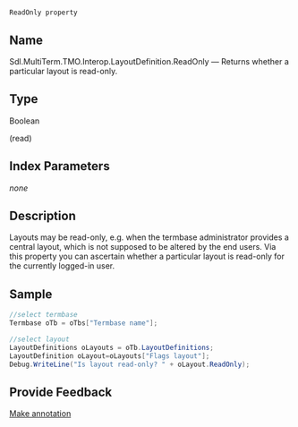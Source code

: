 

# 
    ReadOnly property



## Name

Sdl.MultiTerm.TMO.Interop.LayoutDefinition.ReadOnly —          Returns whether a particular layout is read-only.



## Type

Boolean

(read)



## Index Parameters
*none*


## Description



Layouts may be read-only, e.g. when the termbase administrator provides a central layout, which is not supposed to be altered by the end users. Via this property you can ascertain whether a particular layout is read-only for the currently logged-in user.



## Sample


```cs
//select termbase
Termbase oTb = oTbs["Termbase name"];

//select layout
LayoutDefinitions oLayouts = oTb.LayoutDefinitions;
LayoutDefinition oLayout=oLayouts["Flags layout"];
Debug.WriteLine("Is layout read-only? " + oLayout.ReadOnly);
```



## Provide Feedback

[Make annotation](mailto:sdk-feedback@sdl.com&amp;subject=Reference%20for%20Sdl.MultiTerm.TMO.Interop.LayoutDefinition.ReadOnly)

